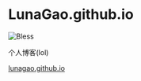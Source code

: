 # LunaGao.github.io
![Bless](https://cdn.rawgit.com/LunaGao/BlessYourCodeTag/master/tags/alpaca.svg)

个人博客(lol)


[lunagao.github.io](http://lunagao.github.io)
